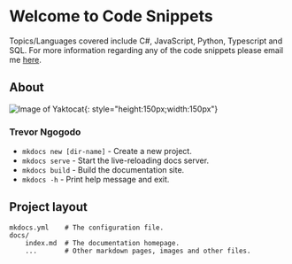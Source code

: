 # Welcome to Code Snippets

Topics/Languages covered include C#, JavaScript, Python, Typescript and SQL. For more information regarding any of the code snippets please email me [here](mailto:tlngogodo@gmail.com).

## About

![Image of Yaktocat](https://scontent-jnb1-1.xx.fbcdn.net/v/t1.0-9/106006443_1695841953899059_1025490541801893799_o.jpg?_nc_cat=110&ccb=3&_nc_sid=730e14&_nc_eui2=AeEUO4lNta0ZJD1tCXNfaXPtvGk4z8cWk628aTjPxxaTrR5096VkTFLGUVJIJSTm-0MwIiMYvhSkMS0dwmYYnsC0&_nc_ohc=04N6LyoQQh8AX8bNs4s&_nc_ht=scontent-jnb1-1.xx&oh=525bd7a3a427e1bb1afe06d8f8fd3ed9&oe=6064C6F9){: style="height:150px;width:150px"}

### Trevor Ngogodo


* `mkdocs new [dir-name]` - Create a new project.
* `mkdocs serve` - Start the live-reloading docs server.
* `mkdocs build` - Build the documentation site.
* `mkdocs -h` - Print help message and exit.

## Project layout

    mkdocs.yml    # The configuration file.
    docs/
        index.md  # The documentation homepage.
        ...       # Other markdown pages, images and other files.
